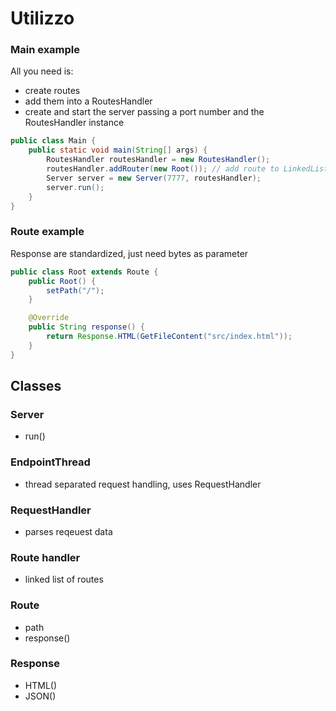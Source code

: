 # Utilizzo

### Main example

All you need is:

- create routes
- add them into a RoutesHandler
- create and start the server passing a port number and the RoutesHandler instance

```java
public class Main {
	public static void main(String[] args) {
		RoutesHandler routesHandler = new RoutesHandler();
		routesHandler.addRouter(new Root()); // add route to LinkedList
		Server server = new Server(7777, routesHandler);
		server.run();
	}
}
```

### Route example

Response are standardized, just need bytes as parameter

```java
public class Root extends Route {
	public Root() {
		setPath("/");
	}

	@Override
	public String response() {
		return Response.HTML(GetFileContent("src/index.html"));
	}
}
```

## Classes

### Server

- run()

### EndpointThread

- thread separated request handling, uses RequestHandler

### RequestHandler

- parses reqeuest data

### Route handler

- linked list of routes

### Route

- path
- response()

### Response

- HTML()
- JSON()
